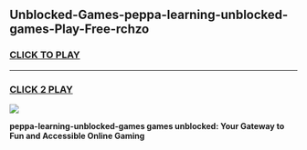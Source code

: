 
## Unblocked-Games-peppa-learning-unblocked-games-Play-Free-rchzo
<h3>
<a href="https://premium76.site?title=peppa-learning-unblocked-games&ref=15A">CLICK TO PLAY</a></h3>
<hr>

<h3>
<a href="https://premium76.site?title=peppa-learning-unblocked-games&ref=15A">CLICK 2 PLAY</a>
  
</h3>

<a href="https://premium76.site?title=peppa-learning-unblocked-games&ref=15A"><img src="https://clearcache.store/games.png"></a>


**peppa-learning-unblocked-games games unblocked: Your Gateway to Fun and Accessible Online Gaming**
